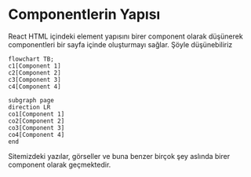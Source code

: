 # Componentlerin Yapısı

React HTML içindeki element yapısını birer component olarak düşünerek componentleri bir sayfa içinde oluşturmayı sağlar. Şöyle düşünebiliriz

```mermaid
flowchart TB;
c1[Component 1]
c2[Component 2]
c3[Component 3]
c4[Component 4]

subgraph page
direction LR
co1[Component 1]
co2[Component 2]
co3[Component 3]
co4[Component 4]
end
```

Sitemizdeki yazılar, görseller ve buna benzer birçok şey aslında birer component olarak geçmektedir.

